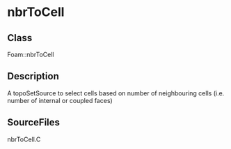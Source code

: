 # nbrToCell 
## Class
Foam::nbrToCell

## Description
A topoSetSource to select cells based on number of neighbouring cells
(i.e. number of internal or coupled faces)

## SourceFiles
nbrToCell.C

